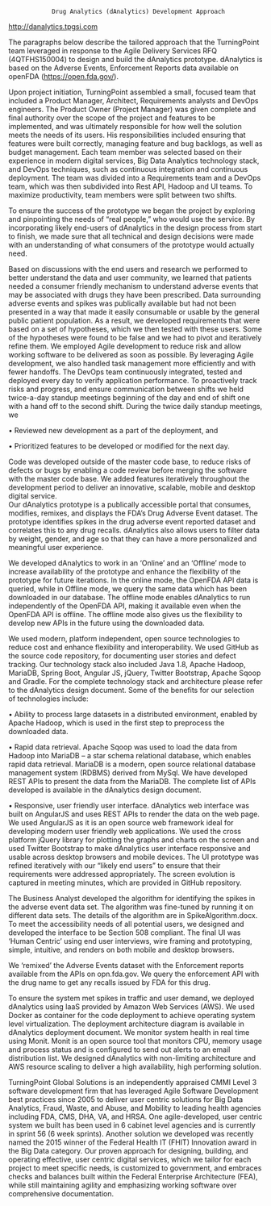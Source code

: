				Drug Analytics (dAnalytics) Development Approach

http://danalytics.tpgsi.com

The paragraphs below describe the tailored approach that the TurningPoint team leveraged in response to the Agile Delivery Services RFQ (4QTFHS150004) to design and build the dAnalytics prototype. dAnalytics is based on the Adverse Events, Enforcement Reports data available on openFDA (https://open.fda.gov/). 

Upon project initiation, TurningPoint assembled a small, focused team that included a Product Manager, Architect, Requirements analysts and DevOps engineers.  The Product Owner (Project Manager) was given complete and final authority over the scope of the project and features to be implemented, and was ultimately responsible for how well the solution meets the needs of its users. His responsibilities included ensuring that features were built correctly, managing feature and bug backlogs, as well as budget management. Each team member was selected based on their experience in modern digital services, Big Data Analytics technology stack, and DevOps techniques, such as continuous integration and continuous deployment.  The team was divided into a Requirements team and a DevOps team, which was then subdivided into Rest API, Hadoop and UI teams. To maximize productivity, team members were split between two shifts.

To ensure the success of the prototype we began the project by exploring and pinpointing the needs of “real people,” who would use the service.  By incorporating likely end-users of dAnalytics in the design process from start to finish, we made sure that all technical and design decisions were made with an understanding of what consumers of the prototype would actually need. 

Based on discussions with the end users and research we performed to better understand the data and user community, we learned that patients needed a consumer friendly mechanism to understand adverse events that may be associated with drugs they have been prescribed.  Data surrounding adverse events and spikes was publically available but had not been presented in a way that made it easily consumable or usable by the general public patient population. As a result, we developed requirements that were based on a set of hypotheses, which we then tested with these users. Some of the hypotheses were found to be false and we had to pivot and iteratively refine them. 
We employed Agile development to reduce risk and allow working software to be delivered as soon as possible.  By leveraging Agile development, we also handled task management more efficiently and with fewer handoffs.  The DevOps team continuously integrated, tested and deployed every day to verify application performance.  To proactively track risks and progress, and ensure communication between shifts we held twice-a-day standup meetings beginning of the day and end of shift one with a hand off to the second shift.  During the twice daily standup meetings, we

•	Reviewed new development as a part of the deployment, and 

•	Prioritized features to be developed or modified for the next day.  

Code was developed outside of the master code base, to reduce risks of defects or bugs by enabling a code review before merging the software with the master code base.  We added features iteratively throughout the development period to deliver an innovative, scalable, mobile and desktop digital service.   
Our dAnalytics prototype is a publically accessible portal that consumes, modifies, remixes, and displays the FDA’s Drug Adverse Event dataset.  The prototype identifies spikes in the drug adverse event reported dataset and correlates this to any drug recalls.  dAnalytics also allows users to filter data by weight, gender, and age so that they can have a more personalized and meaningful user experience.  

We developed dAnalytics to work in an ‘Online’ and an ‘Offline’ mode to increase availability of the prototype and enhance the flexibility of the prototype for future iterations.  In the online mode, the OpenFDA API data is queried, while in Offline mode, we query the same data which has been downloaded in our database.  The offline mode enables dAnalytics to run independently of the OpenFDA API, making it available even when the OpenFDA API is offline. The offline mode also gives us the flexibility to develop new APIs in the future using the downloaded data. 

We used modern, platform independent, open source technologies to reduce cost and enhance flexibility and interoperability.  We used GitHub as the source code repository, for documenting user stories and defect tracking.  Our technology stack also included Java 1.8, Apache Hadoop, MariaDB, Spring Boot, Angular JS, jQuery, Twitter Bootstrap, Apache Sqoop and Gradle. For the complete technology stack and architecture please refer to the dAnalytics design document.  Some of the benefits for our selection of technologies include:

•	Ability to process large datasets in a distributed environment, enabled by Apache Hadoop, which is used in the first step to preprocess the downloaded data. 

•	Rapid data retrieval. Apache Sqoop was used to load the data from Hadoop into MariaDB – a star schema relational database, which enables rapid data retrieval. MariaDB is a modern, open source relational database management system (RDBMS) derived from MySql. We have developed REST APIs to present the data from the MariaDB. The complete list of APIs developed is available in the dAnalytics design document. 

•	Responsive, user friendly user interface.  dAnalytics web interface was built on AngularJS and uses REST APIs to render the data on the web page. We used AngularJS as it is an open source web framework ideal for developing modern user friendly web applications. We used the cross platform jQuery library for plotting the graphs and charts on the screen and used Twitter Bootstrap to make dAnalytics user interface responsive and usable across desktop browsers and mobile devices.  The UI prototype was refined iteratively with our “likely end users” to ensure that their requirements were addressed appropriately. The screen evolution is captured in meeting minutes, which are provided in GitHub repository. 

The Business Analyst developed the algorithm for identifying the spikes in the adverse event data set. The algorithm was fine-tuned by running it on different data sets. The details of the algorithm are in SpikeAlgorithm.docx. 
To meet the accessibility needs of all potential users, we designed and developed the interface to be Section 508 compliant. The final UI was ‘Human Centric’ using end user interviews, wire framing and prototyping, simple, intuitive, and renders on both mobile and desktop browsers.

We ‘remixed’ the Adverse Events dataset with the Enforcement reports available from the APIs on opn.fda.gov. We query the enforcement API with the drug name to get any recalls issued by FDA for this drug. 

To ensure the system met spikes in traffic and user demand, we deployed dAnalytics using IaaS provided by Amazon Web Services (AWS). We used Docker as container for the code deployment to achieve operating system level virtualization. The deployment architecture diagram is available in dAnalytics deployment document. We monitor system health in real time using Monit. Monit is an open source tool that monitors CPU, memory usage and process status and is configured to send out alerts to an email distribution list. We designed dAnalytics with non-limiting architecture and AWS resource scaling to deliver a high availability, high performing solution. 

TurningPoint Global Solutions is an independently appraised CMMI Level 3 software development firm that has leveraged Agile Software Development best practices since 2005 to deliver user centric solutions for Big Data Analytics, Fraud, Waste, and Abuse, and Mobility to leading health agencies including FDA, CMS, DHA, VA, and HRSA.  One agile-developed, user centric system we built has been used in 6 cabinet level agencies and is currently in sprint 56 (6 week sprints).  Another solution we developed was recently named the 2015 winner of the Federal Health IT (FHIT) Innovation award in the Big Data category.
Our proven approach for designing, building, and operating effective, user centric digital services, which we tailor for each project to meet specific needs, is customized to government, and embraces checks and balances built within the Federal Enterprise Architecture (FEA), while still maintaining agility and emphasizing working software over comprehensive documentation.  

